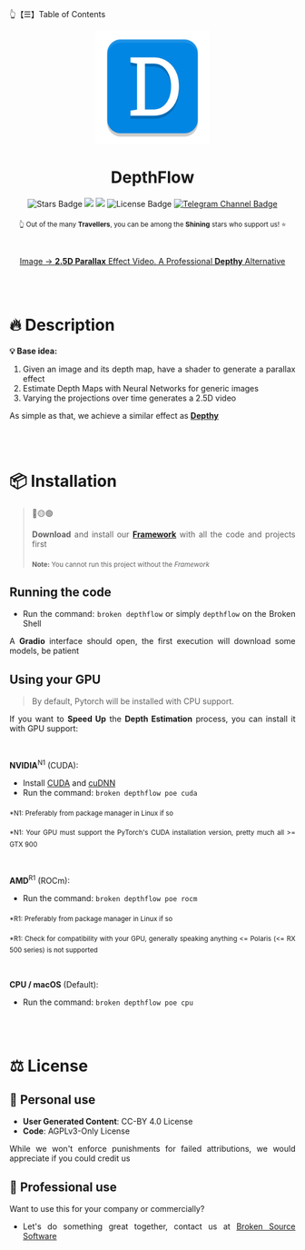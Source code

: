 👆【☰】Table of Contents

<div align="justify">

<div align="center">
  <img src="./DepthFlow/Resources/DepthFlow.png" width="200">

  <h1>DepthFlow</h1>

  <img src="https://img.shields.io/github/stars/BrokenSource/DepthFlow" alt="Stars Badge"/>
  <img src="https://img.shields.io/endpoint?url=https%3A%2F%2Fhits.dwyl.com%2FBrokenSource%2FDepthFlow.json%3Fshow%3Dunique&label=Visitors&color=blue"/>
  <img src="https://img.shields.io/endpoint?url=https%3A%2F%2Fhits.dwyl.com%2FBrokenSource%2FDepthFlow.json&label=Page%20Views&color=blue"/>
  <img src="https://img.shields.io/github/license/BrokenSource/DepthFlow?color=blue" alt="License Badge"/>
  <a href="https://t.me/brokensource">
    <img src="https://img.shields.io/badge/Telegram-Channel-blue?logo=telegram" alt="Telegram Channel Badge"/>
  </a>


  <sub> 👆 Out of the many **Travellers**, you can be among the **Shining** stars who support us! ⭐️ </sub>

  <br>

  <ins> Image → **2.5D Parallax** Effect Video. A Professional [**Depthy**](https://depthy.stamina.pl) Alternative </ins>
</div>


<br/>
<br/>

# 🔥 Description

**💡 Base idea:**
1. Given an image and its depth map, have a shader to generate a parallax effect
2. Estimate Depth Maps with Neural Networks for generic images
3. Varying the projections over time generates a 2.5D video

As simple as that, we achieve a similar effect as [**Depthy**](https://depthy.stamina.pl)


<br/>
<br/>

# 📦 Installation

> 🔴🟡🟢
>
> **Download** and install our [**Framework**](https://github.com/BrokenSource/BrokenSource) with all the code and projects first
>
> <sub><b>Note:</b> You cannot run this project without the <i>Framework</i></sub>

## Running the code

- Run the command: `broken depthflow` or simply `depthflow` on the Broken Shell

A **Gradio** interface should open, the first execution will download some models, be patient


## Using your GPU

> By default, Pytorch will be installed with CPU support.

If you want to **Speed Up** the **Depth Estimation** process, you can install it with GPU support:

<br/>

**NVIDIA**<sup>N1</sup> (CUDA):
- Install [CUDA](https://developer.nvidia.com/cuda-downloads) and [cuDNN](https://developer.nvidia.com/cudnn)
- Run the command: `broken depthflow poe cuda`

<sub>*N1: Preferably from package manager in Linux if so</sub>

<sub>*N1: Your GPU must support the PyTorch's CUDA installation version, pretty much all >= GTX 900</sub>


<br/>

**AMD**<sup>R1</sup> (ROCm):
- Run the command: `broken depthflow poe rocm`

<sub>*R1: Preferably from package manager in Linux if so</sub>

<sub>*R1: Check for compatibility with your GPU, generally speaking anything <= Polaris (<= RX 500 series) is not supported</sub>


<br/>

**CPU / macOS** (Default):

- Run the command: `broken depthflow poe cpu`


<br/>
<br/>

# ⚖️ License

## 👤 Personal use
- **User Generated Content**: CC-BY 4.0 License
- **Code**: AGPLv3-Only License

While we won't enforce punishments for failed attributions, we would appreciate if you could credit us

## 🎩 Professional use
Want to use this for your company or commercially?

- Let's do something great together, contact us at [Broken Source Software](https://github.com/BrokenSource)

</div>